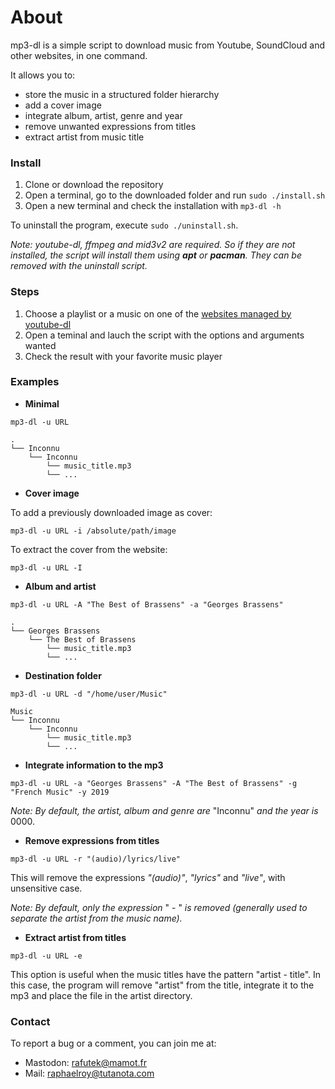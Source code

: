 # About

mp3-dl is a simple script to download music from Youtube, SoundCloud and other websites, in one command.

It allows you to:
 - store the music in a structured folder hierarchy 
 - add a cover image
 - integrate album, artist, genre and year
 - remove unwanted expressions from titles
 - extract artist from music title

### Install

1. Clone or download the repository
2. Open a terminal, go to the downloaded folder and run `sudo ./install.sh`
3. Open a new terminal and check the installation with `mp3-dl -h`

To uninstall the program, execute `sudo ./uninstall.sh`. 

*Note: youtube-dl, ffmpeg and mid3v2 are required. So if they are not installed, the script will install them using **apt** or **pacman**. They can be removed with the uninstall script.*


### Steps
1. Choose a playlist or a music on one of the [websites managed by youtube-dl](https://github.com/ytdl-org/youtube-dl/tree/master/youtube_dl/extractor)
2. Open a teminal and lauch the script with the options and arguments wanted
3. Check the result with your favorite music player

### Examples

- **Minimal**

`mp3-dl -u URL`
```
.
└── Inconnu
    └── Inconnu
        └── music_title.mp3
        └── ...       
```

- **Cover image**

To add a previously downloaded image as cover:

`mp3-dl -u URL -i /absolute/path/image `

To extract the cover from the website:

`mp3-dl -u URL -I `


- **Album and artist**

`mp3-dl -u URL -A "The Best of Brassens" -a "Georges Brassens"`
```
.
└── Georges Brassens
    └── The Best of Brassens
        └── music_title.mp3
        └── ...       
```

- **Destination folder**

`mp3-dl -u URL -d "/home/user/Music"`
```
Music
└── Inconnu
    └── Inconnu
        └── music_title.mp3
        └── ...       
```
- **Integrate information to the mp3**

`mp3-dl -u URL -a "Georges Brassens" -A "The Best of Brassens" -g "French Music" -y 2019`

*Note: By default, the artist, album and genre are* "Inconnu" *and the year is* 0000.

- **Remove expressions from titles**

`mp3-dl -u URL -r "(audio)/lyrics/live"`

This will remove the expressions *"(audio)"*, *"lyrics"* and *"live"*, with unsensitive case.

*Note: By default, only the expression* " - " *is removed (generally used to separate the artist from the music name).*

- **Extract artist from titles**

`mp3-dl -u URL -e`

This option is useful when the music titles have the pattern "artist - title". In this case, the program will remove "artist" from the title, integrate it to the mp3 and place the file in the artist directory.


### Contact
To report a bug or a comment, you can join me at:
- Mastodon: rafutek@mamot.fr
- Mail: raphaelroy@tutanota.com
